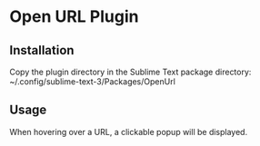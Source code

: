 # Open URL Plugin

## Installation

Copy the plugin directory in the Sublime Text package directory:
~/.config/sublime-text-3/Packages/OpenUrl

## Usage

When hovering over a URL, a clickable popup will be displayed.
